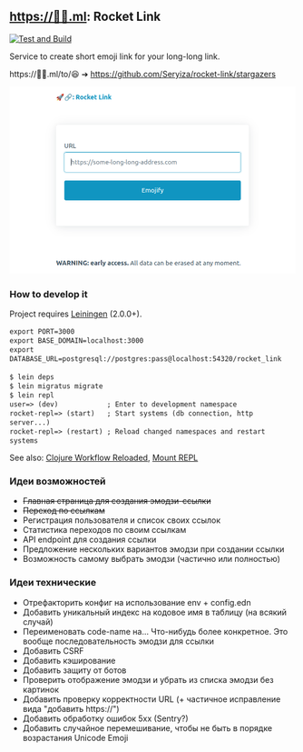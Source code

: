 ## [https://🚀🔗.ml](https://xn--qv8hrw.ml/): Rocket Link
[![Test and Build](https://github.com/Seryiza/rocket-link/actions/workflows/test-and-build.yml/badge.svg)](https://github.com/Seryiza/rocket-link/actions/workflows/test-and-build.yml)

Service to create short emoji link for your long-long link.

https://🚀🔗.ml/to/😆 ➔ https://github.com/Seryiza/rocket-link/stargazers

![Main page screenshot](./.github/main_page_screenshot.png)

### How to develop it
Project requires [Leiningen](https://leiningen.org/) (2.0.0+).

```
export PORT=3000
export BASE_DOMAIN=localhost:3000
export DATABASE_URL=postgresql://postgres:pass@localhost:54320/rocket_link

$ lein deps
$ lein migratus migrate
$ lein repl
user=> (dev)            ; Enter to development namespace
rocket-repl=> (start)   ; Start systems (db connection, http server...)
rocket-repl=> (restart) ; Reload changed namespaces and restart systems
```

See also: [Clojure Workflow Reloaded](https://cognitect.com/blog/2013/06/04/clojure-workflow-reloaded), [Mount REPL](https://github.com/tolitius/mount#running-new-york-stock-exchange)

### Идеи возможностей
- ~~Главная страница для создания эмодзи-ссылки~~
- ~~Переход по ссылкам~~
- Регистрация пользователя и список своих ссылок
- Статистика переходов по своим ссылкам
- API endpoint для создания ссылки
- Предложение нескольких вариантов эмодзи при создании ссылки
- Возможность самому выбрать эмодзи (частично или полностью)

### Идеи технические
- Отрефакторить конфиг на использование env + config.edn
- Добавить уникальный индекс на кодовое имя в таблицу (на всякий случай)
- Переименовать code-name на... Что-нибудь более конкретное. Это вообще последовательность эмодзи для ссылки
- Добавить CSRF
- Добавить кэширование
- Добавить защиту от ботов
- Проверить отображение эмодзи и убрать из списка эмодзи без картинок
- Добавить проверку корректности URL (+ частичное исправление вида "добавить https://")
- Добавить обработку ошибок 5xx (Sentry?)
- Добавить случайное перемешивание, чтобы не быть в порядке возрастания Unicode Emoji
